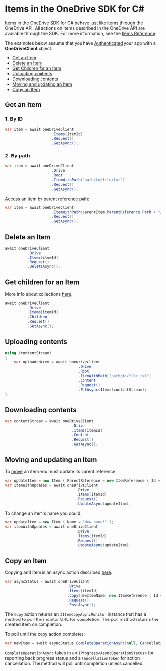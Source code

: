 Items in the OneDrive SDK for C#
=====

Items in the OneDrive SDK for C# behave just like items through the OneDrive API. All actions on items described in the OneDrive API are available through the SDK. For more information, see the [Items Reference](https://dev.onedrive.com/README.htm#item-resource). 

The examples below assume that you have [Authenticated](/docs/auth.md) your app with a **OneDriveClient** object.

* [Get an Item](#get-an-item)
* [Delete an Item](#delete-an-item)
* [Get Children for an Item](#get-children-for-an-item)
* [Uploading contents](#uploading-contents)
* [Downloading contents](#downloading-contents)
* [Moving and updating an Item](#moving-and-updating-an-item)
* [Copy an Item](#copy-an-item)

Get an Item
---------------
### 1. By ID

```csharp
var item = await oneDriveClient
                     .Items[itemId]
                     .Request()
                     .GetAsync();
```

### 2. By path

```csharp
var item = await oneDriveClient
                     .Drive
                     .Root
                     .ItemWithPath("path/to/file/txt")
                     .Request()
                     .GetAsync();
```

Access an item by parent reference path:
```csharp
var item = await oneDriveClient
                     .ItemWithPath(parentItem.ParentReference.Path + "/" + parentItem.Name + "/relative/path")
                     .Request()
                     .GetAsync();
```

Delete an Item
---------------
```csharp
await oneDriveClient
          .Drive
          .Items[itemId]
          .Request()
          .DeleteAsync();
```

Get children for an Item
-------------------------

More info about collections [here](/docs/collections.md).

```csharp
await oneDriveClient
          .Drive
          .Items[itemId]
          .Children
          .Request()
          .GetAsync();
```

Uploading contents
------------------------------

```csharp
using (contentStream)
{
    var uploadedItem = await oneDriveClient
                                 .Drive
                                 .Root
                                 .ItemWithPath("path/to/file.txt")
                                 .Content
                                 .Request()
                                 .PutAsync<Item>(contentStream);
}
```

Downloading contents
------------------------------

```csharp
var contentStream = await oneDriveClient
                              .Drive
                              .Items[itemId]
                              .Content
                              .Request()
                              .GetAsync();
```

Moving and updating an Item
--------------
To [move](https://dev.onedrive.com/items/move.htm) an item you must update its parent reference.

```csharp
var updateItem = new Item { ParentReference = new ItemReference { Id = newParentId } };
var itemWithUpdates = await oneDriveClient
                                .Drive
                                .Items[itemId]
                                .Request()
                                .UpdateAsync(updateItem);
```

To change an item's name you could:

```csharp
var updateItem = new Item { Name = "New name!" };
var itemWithUpdates = await oneDriveClient
                                .Drive
                                .Items[itemId]
                                .Request()
                                .UpdateAsync(updateItem);

```

Copy an Item
---------------
Copying and item is an async action described [here](https://dev.onedrive.com/items/copy.htm).

```csharp
var asyncStatus = await oneDriveClient
                            .Drive
                            .Items[itemId]
                            .Copy(newItemName, new ItemReference { Id = copyLocationId })
                            .Request()
                            .PostAsync();  
```

The `Copy` action returns an `IItemCopyAsyncMonitor` instance that has a method to poll the monitor URL for completion. The poll method returns the created item on completion.

To poll until the copy action completes:

```csharp
var newItem = await asyncStatus.CompleteOperationAsync(null, CancellationToken.None);
```

`CompleteOperationAsync` takes in an `IProgress<AsyncOperationStatus>` for reporting back progress status and a `CancellationToken` for action cancellation. The method will poll until completion unless cancelled.
